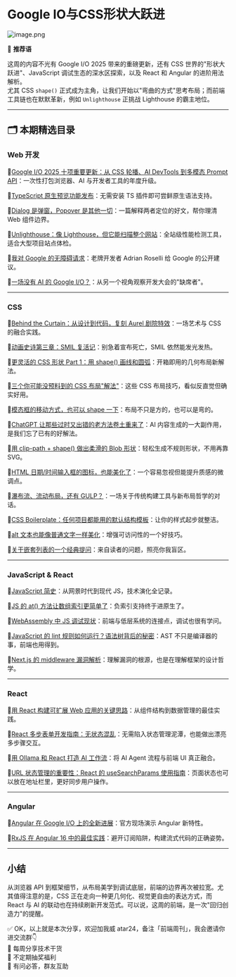 # Google IO与CSS形状大跃进

![image.png](https://p0-xtjj-private.juejin.cn/tos-cn-i-73owjymdk6/bade4e5c54284409b511973fc2f0d05e~tplv-73owjymdk6-jj-mark-v1:0:0:0:0:5o6Y6YeR5oqA5pyv56S-5Yy6IEAg5o6Y6YeR5a6J5Lic5bC8:q75.awebp?policy=eyJ2bSI6MywidWlkIjoiMTUyMTM3OTgyMzM0MDc5MiJ9&rk3s=f64ab15b&x-orig-authkey=f32326d3454f2ac7e96d3d06cdbb035152127018&x-orig-expires=1750843072&x-orig-sign=2MZ8Vqg1twUN%2FO1Xbksn98eIiH8%3D)

💬 **推荐语**

这周的内容不光有 Google I/O 2025 带来的重磅更新，还有 CSS 世界的"形状大跃进"、JavaScript 调试生态的深水区探索，以及 React 和 Angular 的进阶用法解析。  
尤其 CSS `shape()` 正式成为主角，让我们开始以"弯曲的方式"思考布局；而前端工具链也在默默革新，例如 `Unlighthouse` 正挑战 Lighthouse 的霸主地位。

---

## 🗂️ 本期精选目录

### Web 开发

🔹[Google I/O 2025 十项重要更新：从 CSS 轮播、AI DevTools 到多模态 Prompt API](https://developer.chrome.com/blog/web-at-io25)：一次性打包浏览器、AI 与开发者工具的年度升级。

🔹[TypeScript 原生预览功能发布](https://devblogs.microsoft.com/typescript/announcing-typescript-native-previews/)：无需安装 TS 插件即可尝鲜原生语法支持。

🔹[Dialog 是弹窗，Popover 是其他一切](https://mayank.co/notes/popover-vs-dialog/)：一篇解释两者定位的好文，帮你理清 Web 组件边界。

🔹[Unlighthouse：像 Lighthouse，但它能扫描整个网站](https://unlighthouse.dev/)：全站级性能检测工具，适合大型项目站点体检。

🔹[我对 Google 的无障碍请求](https://adrianroselli.com/2025/05/my-request-to-google-on-accessibility.html)：老牌开发者 Adrian Roselli 给 Google 的公开建议。

🔹[一场没有 AI 的 Google I/O？](https://bytes.dev/archives/394)：从另一个视角观察开发大会的"缺席者"。

---

### CSS

🔹[Behind the Curtain：从设计到代码，复刻 Aurel 剧院特效](https://tympanus.net/codrops/2025/05/20/behind-the-curtain-building-aurels-grand-theater-from-design-to-code/)：一场艺术与 CSS 的融合实践。

🔹[动画史诗第三章：SMIL 复活记](https://www.smashingmagazine.com/2025/05/smashing-animations-part-3-smil-not-dead/)：别急着宣布死亡，SMIL 依然能发光发热。

🔹[更灵活的 CSS 形状 Part 1：用 shape() 画线和圆弧](https://css-tricks.com/better-css-shapes-using-shape-part-1-lines-and-arcs/)：开箱即用的几何布局新解法。

🔹[三个你可能没预料到的 CSS 布局"解法"](https://nerdy.dev/3-unintuitive-layout-solutions)：这些 CSS 布局技巧，看似反直觉但确实好用。

🔹[模态框的移动方式，也可以 shape 一下](https://frontendmasters.com/blog/move-modal-in-on-a-shape/)：布局不只是方的，也可以是弯的。

🔹[ChatGPT 让那些过时又出错的老方法卷土重来了](https://frontendmasters.com/blog/chatgpt-and-old-and-broken-code/)：AI 内容生成的一大副作用，是我们忘了已有的好解法。

🔹[用 clip-path + shape() 做出柔滑的 Blob 形状](https://frontendmasters.com/blog/creating-blob-shapes-using-clip-path-shape/)：轻松生成不规则形状，不用再靠 SVG。

🔹[HTML 日期/时间输入框的图标，也能美化了](https://cassidoo.co/post/input-type-date/)：一个容易忽视但能提升质感的微调点。

🔹[瀑布流、流动布局，还有 GULP？](https://meyerweb.com/eric/thoughts/2025/05/21/masonry-item-flow-and-gulp/)：一场关于传统构建工具与新布局哲学的对话。

🔹[CSS Boilerplate：任何项目都能用的默认结构模板](https://fokus.dev/tools/css-boilerplate/)：让你的样式起步就整洁。

🔹[alt 文本也能像普通文字一样美化](https://piccalil.li/blog/you-can-style-alt-text-like-any-other-text/)：增强可访问性的一个好技巧。

🔹[关于嵌套列表的一个经典提问](https://css-tricks.com/a-readers-question-on-nested-lists/)：来自读者的问题，照亮你我盲区。

---

### JavaScript & React

🔹[JavaScript 简史](https://deno.com/blog/history-of-javascript)：从网景时代到现代 JS，技术演化全记录。

🔹[JS 的 at() 方法让数组索引更简单了](https://allthingssmitty.com/2025/05/19/how-javascript-at-method-makes-array-indexing-easier/)：负索引支持终于进原生了。

🔹[WebAssembly 中 JS 调试现状](https://thenewstack.io/the-state-of-javascript-debugging-in-webassembly/)：前端与低层系统的连接点，调试也很有学问。

🔹[JavaScript 的 lint 规则如何运行？语法树背后的秘密](https://www.freecodecamp.org/news/how-javascript-lint-rules-work-and-why-abstract-syntax-trees-matter/)：AST 不只是编译器的事，前端也用得到。

🔹[Next.js 的 middleware 漏洞解析](https://blog.logrocket.com/understanding-next-js-middleware-vulnerability/)：理解漏洞的根源，也是在理解框架的设计哲学。

---

### React

🔹[用 React 构建可扩展 Web 应用的关键思路](https://www.sitepoint.com/scalable-web-apps-with-react-js/)：从组件结构到数据管理的最佳实践。

🔹[React 多步表单开发指南：无状态混乱](https://thenewstack.io/building-multistep-forms-in-react-with-no-state-mess/)：无需陷入状态管理泥潭，也能做出漂亮多步骤交互。

🔹[用 Ollama 和 React 打造 AI 工作流](https://blog.logrocket.com/building-agentic-ai-workflow-ollama-react/)：将 AI Agent 流程与前端 UI 真正融合。

🔹[URL 状态管理的重要性：React 的 useSearchParams 使用指南](https://blog.logrocket.com/url-state-usesearchparams/)：页面状态也可以放在地址栏里，更好同步用户操作。

---

### Angular

🔹[Angular 在 Google I/O 上的全新进展](https://io.google/2025/explore/pa-keynote-16)：官方现场演示 Angular 新特性。

🔹[RxJS 在 Angular 16 中的最佳实践](https://www.infoq.com/articles/rxjs-angular16-best-practices/)：避开订阅陷阱，构建流式代码的正确姿势。

---

## 小结

从浏览器 API 到框架细节，从布局美学到调试底层，前端的边界再次被拉宽。尤其值得注意的是，CSS 正在走向一种更几何化、视觉更自由的表达方式，而 React 与 AI 的联动也在持续刷新开发范式。可以说，这周的前端，是一次"回归创造力"的提醒。

✅ OK，以上就是本次分享，欢迎加我威 atar24，备注「前端周刊」，我会邀请你进交流群👇  
🚀 每周分享技术干货  
🎁 不定期抽奖福利  
💬 有问必答，群友互助 